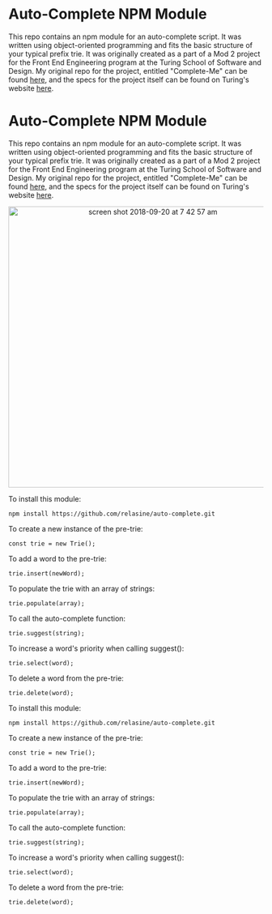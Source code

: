 # Auto-Complete NPM Module

This repo contains an npm module for an auto-complete script. It was written using object-oriented programming and fits the basic structure of your typical prefix trie. It was originally created as a part of a Mod 2 project for the Front End Engineering program at the Turing School of Software and Design. My original repo for the project, entitled "Complete-Me" can be found [here](https://github.com/relasine/complete-me), and the specs for the project itself can be found on Turing's website [here](http://frontend.turing.io/projects/complete-me.html).

# Auto-Complete NPM Module

This repo contains an npm module for an auto-complete script. It was written using object-oriented programming and fits the basic structure of your typical prefix trie. It was originally created as a part of a Mod 2 project for the Front End Engineering program at the Turing School of Software and Design. My original repo for the project, entitled "Complete-Me" can be found [here](https://github.com/relasine/complete-me), and the specs for the project itself can be found on Turing's website [here](http://frontend.turing.io/projects/complete-me.html).

<img style="display:block;text-align:center" width="555" alt="screen shot 2018-09-20 at 7 42 57 am" src="https://user-images.githubusercontent.com/29719272/45822560-fa059e80-bca8-11e8-9493-0ecdfb868367.png">

To install this module:

``` npm install https://github.com/relasine/auto-complete.git ```

To create a new instance of the pre-trie:

``` const trie = new Trie(); ```

To add a word to the pre-trie:

``` trie.insert(newWord); ```

To populate the trie with an array of strings:

``` trie.populate(array); ```

To call the auto-complete function:

``` trie.suggest(string); ```

To increase a word's priority when calling suggest():

``` trie.select(word); ```

To delete a word from the pre-trie:

``` trie.delete(word); ```

To install this module:

``` npm install https://github.com/relasine/auto-complete.git ```

To create a new instance of the pre-trie:

``` const trie = new Trie(); ```

To add a word to the pre-trie:

``` trie.insert(newWord); ```

To populate the trie with an array of strings:

``` trie.populate(array); ```

To call the auto-complete function:

``` trie.suggest(string); ```

To increase a word's priority when calling suggest():

``` trie.select(word); ```

To delete a word from the pre-trie:

``` trie.delete(word); ```
